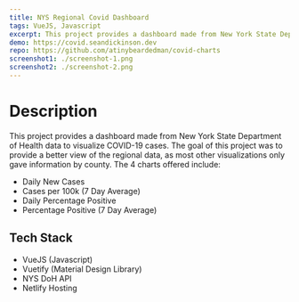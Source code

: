 ```yaml
---
title: NYS Regional Covid Dashboard
tags: VueJS, Javascript
excerpt: This project provides a dashboard made from New York State Department of Health data to visualize COVID-19 cases. The goal of this project was to provide a better view of the regional data, as most other visualizations only gave information by county.
demo: https://covid.seandickinson.dev
repo: https://github.com/atinybeardedman/covid-charts
screenshot1: ./screenshot-1.png
screenshot2: ./screenshot-2.png
---
```

# Description
This project provides a dashboard made from New York State Department of Health data to visualize COVID-19 cases. The goal of this project was to provide a better view of the regional data, as most other visualizations only gave information by county. The 4 charts offered include:
- Daily New Cases
- Cases per 100k (7 Day Average)
- Daily Percentage Positive
- Percentage Positive (7 Day Average)

## Tech Stack
- VueJS (Javascript)
- Vuetify (Material Design Library)
- NYS DoH API
- Netlify Hosting

